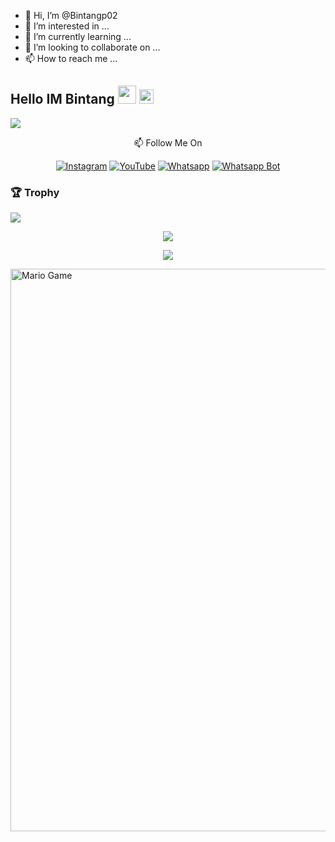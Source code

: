 - 👋 Hi, I’m @Bintangp02
- 👀 I’m interested in ...
- 🌱 I’m currently learning ...
- 💞️ I’m looking to collaborate on ...
- 📫 How to reach me ...

## Hello IM Bintang <img src="https://github.com/TheDudeThatCode/TheDudeThatCode/blob/master/Assets/Hi.gif" width="29px"> <img src="https://www.gambaranimasi.org/data/media/1904/animasi-bergerak-smiley-kacamata-hitam-0109.gif" width="23px"> 
<img align="center" height="auto" src="https://ibb.co/pX8HWjs"/>

<p align="center">
📫 Follow Me On
</p>

<p align="center">
<a href="https://www.instagram.com/Bintangp02" target="_blank"><img src="https://img.shields.io/badge/Instagram-%23E4405F.svg?&style=flat-square&logo=instagram&logoColor=white" alt="Instagram"></a>
<a href="https://m.youtube.com/channel/Bintangp02" target="_blank"><img src="https://img.shields.io/badge/YouTube-%231877F2.svg?&style=flat-square&logo=YouTube&logoColor=white" alt="YouTube"></a>
<a href="https://wa.me/6289647417373" target="_blank"><img src="https://img.shields.io/badge/Whatsapp-%808080.svg?&style=flat-square&logo=Whatsapp&logoColor=white" alt="Whatsapp"></a>
<a href="https://wa.me/62896474173739" target="_blank"><img src="https://img.shields.io/badge/Whatsapp-%808080.svg?&style=flat-square&logo=Whatsapp&logoColor=white" alt="Whatsapp Bot
"></a>
</p>

### 🏆 Trophy

![](https://github-profile-trophy.vercel.app/?username=Bintangp02&row=2&column=3&layout=compact&theme=onedark)

<p align="center">
   <img src="https://github-readme-streak-stats.herokuapp.com/?user=Bintangp02" />
</p>

<p align="center">
  <img src="https://komarev.com/ghpvc/?username=Bintangp02&label=VIEWS&style=flat-square&color=orange" />
</p>

<img src="https://github.com/TheDudeThatCode/TheDudeThatCode/blob/master/Assets/Mario_Gameplay.gif" alt="Mario Game" width="900" />


<!--START_SECTION:waka-->

<!--END_SECTION:waka-->

<!---
Bintangp02/Bintangp02 is a ✨ special ✨ repository because its `README.md` (this file) appears on your GitHub profile.
You can click the Preview link to take a look at your changes.
--->

